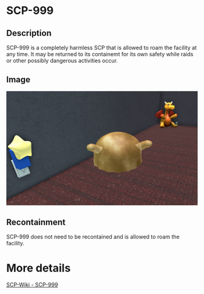 # SCP-999

## Description
SCP-999 is a completely harmless SCP that is allowed to roam the facility at any time.
It may be returned to its containemt for its own safety while raids or other possibly dangerous activities occur.

## Image
![Image](/SCP/SCP-999.png)

## Recontainment
SCP-999 does not need to be recontained and is allowed to roam the facility.

# More details
[SCP-Wiki - SCP-999](http://scp-wiki-de.wikidot.com/scp-999)
